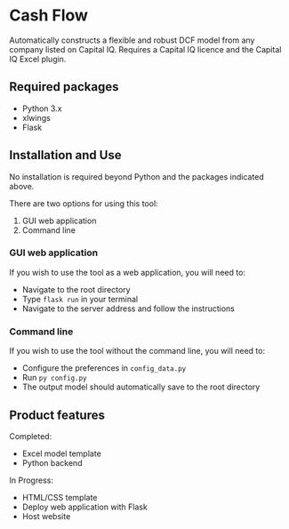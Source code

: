# Cash Flow
Automatically constructs a flexible and robust DCF model from any company listed on Capital IQ. Requires a Capital IQ licence and the Capital IQ Excel plugin.

## Required packages
 - Python 3.x
 - xlwings
 - Flask

## Installation and Use
No installation is required beyond Python and the packages indicated above.

There are two options for using this tool:
1. GUI web application
2. Command line

### GUI web application
If you wish to use the tool as a web application, you will need to:
 - Navigate to the root directory
 - Type `flask run` in your terminal
 - Navigate to the server address and follow the instructions

### Command line
If you wish to use the tool without the command line, you will need to:
 - Configure the preferences in `config_data.py`
 - Run `py config.py`
 - The output model should automatically save to the root directory

## Product features
Completed:
 - Excel model template
 - Python backend

In Progress:
 - HTML/CSS template
 - Deploy web application with Flask
 - Host website
